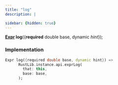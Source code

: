 ```yaml
---
title: "log"
description: |

sidebar: {hidden: true}
---
```

<span class="dart-code"><strong>[Expr] log</strong>({<span class="nobr"><strong>required</strong> double base</span>, <span class="nobr">dynamic <i>hint</i></span>});</span>


### Implementation
```dart
Expr log({required double base, dynamic hint}) =>
      RustLib.instance.api.exprLog(
        that: this,
        base: base,
      );
```

[Expr]: /reference/classes/expr
